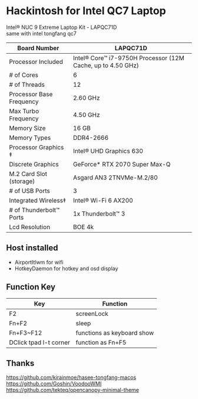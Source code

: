 # Hackintosh for Intel QC7 Laptop

Intel® NUC 9 Extreme Laptop Kit - LAPQC71D  
same with intel tongfang qc7


| Board Number             | LAPQC71D                                                    |
|--------------------------|-------------------------------------------------------------|
| Processor Included       | Intel® Core™ i7-9750H Processor (12M Cache, up to 4.50 GHz) |
| # of Cores               | 6                                                           |
| # of Threads             | 12                                                          |
| Processor Base Frequency | 2.60 GHz                                                    |
| Max Turbo Frequency      | 4.50 GHz                                                    |
| Memory Size              | 16 GB                                                       |
| Memory Types             | DDR4-2666                                                   |
| Processor Graphics ‡     | Intel® UHD Graphics 630                                     |
| Discrete Graphics        | GeForce* RTX 2070 Super Max-Q                               |
| M.2 Card Slot (storage)  | Asgard AN3 2TNVMe-M.2/80                                    |
| # of USB Ports           | 3                                                           |
| Integrated Wireless‡     | Intel® Wi-Fi 6 AX200                                        |
| # of Thunderbolt™ Ports  | 1x Thunderbolt™ 3                                           |
| Lcd Resolution           | BOE 4k             |


## Host installed
* AirportItlwm for wifi
* HotkeyDaemon for hotkey and osd display

## Function Key


| Key  |  Function |
|---|---|
|  F2 |  screenLock |
|  Fn+F2 |  sleep |
|  Fn+F3~F12| functions as keyboard show|
|  DClick tpad l-t corner| function as Fn+F5|


## Thanks
https://github.com/kirainmoe/hasee-tongfang-macos<br/>
https://github.com/Goshin/VoodooWMI<br/>
https://github.com/tekteq/opencanopy-minimal-theme